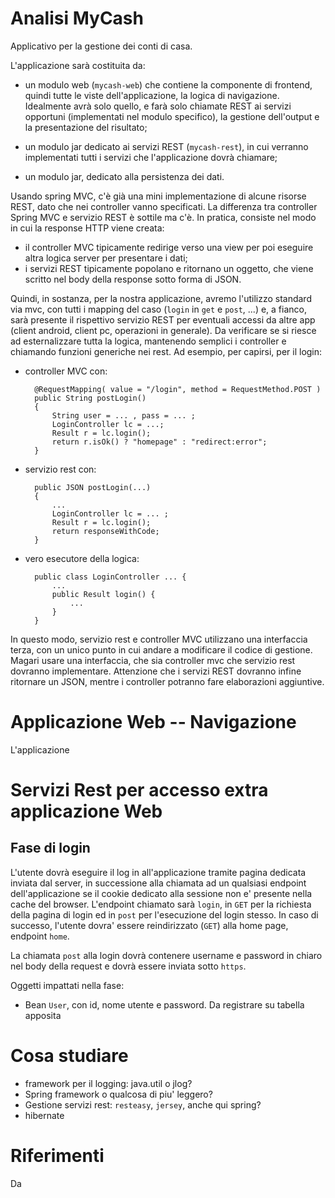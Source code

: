 # Analisi MyCash 

Applicativo per la gestione dei conti di casa.

L'applicazione sarà costituita da:

- un modulo web (`mycash-web`) che contiene la componente di frontend, quindi tutte le
  viste dell'applicazione, la logica di navigazione. Idealmente avrà solo quello, e farà
  solo chiamate REST ai servizi opportuni (implementati nel modulo specifico), la 
  gestione dell'output e la presentazione del risultato;

- un modulo jar dedicato ai servizi REST (`mycash-rest`), in cui verranno implementati
  tutti i servizi che l'applicazione dovrà chiamare;

- un modulo jar, dedicato alla persistenza dei dati.

Usando spring MVC, c'è già una mini implementazione di alcune risorse REST,
dato che nei controller vanno specificati. La differenza tra controller 
Spring MVC e servizio REST è sottile ma c'è. In pratica, consiste nel
modo in cui la response HTTP viene creata:

- il controller MVC tipicamente redirige verso una view per poi eseguire 
  altra logica server per presentare i dati;
- i servizi REST tipicamente popolano e ritornano un oggetto, che viene 
  scritto nel body della response sotto forma di JSON.

Quindi, in sostanza, per la nostra applicazione, avremo l'utilizzo standard 
via mvc, con tutti i mapping del caso (`login` in `get` e `post`, ...) e, a fianco, sarà presente il rispettivo servizio REST per eventuali accessi da
altre app (client android, client pc, operazioni in generale). Da verificare
se si riesce ad esternalizzare tutta la logica, mantenendo semplici i 
controller e chiamando funzioni generiche nei rest. Ad esempio, per capirsi,
per il login:

- controller MVC con:
   
		@RequestMapping( value = "/login", method = RequestMethod.POST )
		public String postLogin() 
		{
			String user = ... , pass = ... ;
			LoginController lc = ...;
			Result r = lc.login();
			return r.isOk() ? "homepage" : "redirect:error"; 
		} 

- servizio rest con:
		
		public JSON postLogin(...) 
		{
			...
			LoginController lc = ... ;
			Result r = lc.login();
			return responseWithCode;
		}

- vero esecutore della logica:

		public class LoginController ... {
			...
			public Result login() {
				...
			}
		}

In questo modo, servizio rest e controller MVC utilizzano una interfaccia
terza, con un unico punto in cui andare a modificare il codice di gestione.
Magari usare una interfaccia, che sia controller mvc che servizio rest
dovranno implementare. Attenzione che i servizi REST dovranno infine 
ritornare un JSON, mentre i controller potranno fare elaborazioni aggiuntive.


# Applicazione Web -- Navigazione

L'applicazione

# Servizi Rest per accesso extra applicazione Web

## Fase di login
L'utente dovrà eseguire il log in all'applicazione tramite pagina dedicata
inviata dal server, in successione alla chiamata ad un qualsiasi endpoint
dell'applicazione se il cookie dedicato alla sessione non e' presente nella
cache del browser.
L'endpoint chiamato sarà `login`, in `GET` per la richiesta della pagina di 
login ed in `post` per l'esecuzione del login stesso. In caso di successo,
l'utente dovra' essere reindirizzato (`GET`) alla home page, endpoint `home`.

La chiamata `post` alla login dovrà contenere username e password in chiaro 
nel body della request e dovrà essere inviata sotto `https`. 

Oggetti impattati nella fase:

- Bean `User`, con id, nome utente e password. Da registrare su tabella apposita

# Cosa studiare

- framework per il logging: java.util o jlog?
- Spring framework o qualcosa di piu' leggero?
- Gestione servizi rest: `resteasy`, `jersey`, anche qui spring?
- hibernate

# Riferimenti
Da 